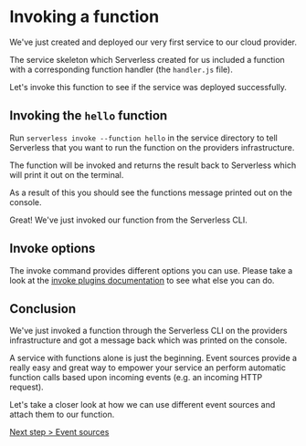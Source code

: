 # Invoking a function

We've just created and deployed our very first service to our cloud provider.

The service skeleton which Serverless created for us included a function with a corresponding function handler (the
`handler.js` file).

Let's invoke this function to see if the service was deployed successfully.

## Invoking the `hello` function

Run `serverless invoke --function hello` in the service directory to tell Serverless
that you want to run the function on the providers infrastructure.

The function will be invoked and returns the result back to Serverless which will print it out on the terminal.

As a result of this you should see the functions message printed out on the console.

Great! We've just invoked our function from the Serverless CLI.

## Invoke options

The invoke command provides different options you can use. Please take a look at the
[invoke plugins documentation](/lib/plugins/invoke) to see what else you can do.

## Conclusion

We've just invoked a function through the Serverless CLI on the providers infrastructure and got a message back which
was printed on the console.

A service with functions alone is just the beginning. Event sources provide a really easy and great way to empower your
service an perform automatic function calls based upon incoming events (e.g. an incoming HTTP request).

Let's take a closer look at how we can use different event sources and attach them to our function.

[Next step > Event sources](event-sources.md)
